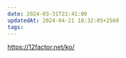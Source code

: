 ```yaml
---
date: 2024-03-31T22:41:00
updatedAt: 2024-04-21 18:32:05+2560
tags: 
---
```

https://12factor.net/ko/